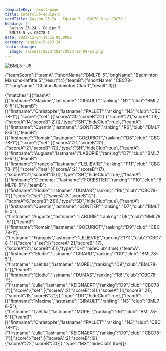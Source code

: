 ```yaml
---
templateKey: result-page
title: interclub-equipe-5
cardTitle: Saison 23-24 - Équipe 5 - BML78-5 vs CBC78-1 
heading: |-
  Saison 23-24 - Équipe 5
  BML78-5 vs CBC78-1
date: 2023-12-04T19:15:00.000Z
category: equipe-5-s23-24
featuredimage:
  image: /assets/2023-2024/2023-12-04-E5.png
---
```

![](/assets/2023-2024/2023-12-04-E5.png "BML5 - J5")

<teamscoreboard>{"teamScore":{"teamA":{"shortName":"BML78-5","longName":"Badminton Maisons-laffitte 5","result":4},"teamB":{"shortName":"CBC78-1","longName":"Chatou Badminton Club 1","result":3}}}</teamscoreboard>

<scoreboard>{"matches":[{"teamA":[{"firstname":"Maxime","lastname":"GIRAULT","ranking":"N2","club":"BML78-5"}],"teamB":[{"firstname":"Christophe","lastname":"PALLET","ranking":"N3","club":"CBC78-1"}],"score":{"set":[{"scoreA":10,"scoreB":21},{"scoreA":21,"scoreB":19},{"scoreA":14,"scoreB":21}]},"type":"SH","hideClub":true},{"teamA":[{"firstname":"Quentin","lastname":"GONTIER","ranking":"R6","club":"BML78-5"}],"teamB":[{"firstname":"Romain","lastname":"GOEURIOT","ranking":"D8","club":"CBC78-1"}],"score":{"set":[{"scoreA":21,"scoreB":11},{"scoreA":21,"scoreB":7}]},"type":"SH","hideClub":true},{"teamA":[{"firstname":"Auguste","lastname":"LABORIE","ranking":"D7","club":"BML78-5"}],"teamB":[{"firstname":"François","lastname":"LELIEVRE","ranking":"P11","club":"CBC78-1"}],"score":{"set":[{"scoreA":21,"scoreB":17},{"scoreA":21,"scoreB":18}]},"type":"SH","hideClub":true},{"teamA":[{"firstname":"Clémence","lastname":"FORESTIER","ranking":"P10","club":"BML78-5"}],"teamB":[{"firstname":"Elodie","lastname":"DUMAS","ranking":"R6","club":"CBC78-1"}],"score":{"set":[{"scoreA":3,"scoreB":21},{"scoreA":6,"scoreB":21}]},"type":"SD","hideClub":true},{"teamA":[{"firstname":"Quentin","lastname":"GONTIER","ranking":"D7","club":"BML78-5"},{"firstname":"Auguste","lastname":"LABORIE","ranking":"D8","club":"BML78-5"}],"teamB":[{"firstname":"Romain","lastname":"GOEURIOT","ranking":"D9","club":"CBC78-1"},{"firstname":"François","lastname":"LELIEVRE","ranking":"P11","club":"CBC78-1"}],"score":{"set":[{"scoreA":21,"scoreB":17},{"scoreA":21,"scoreB":8}]},"type":"DH","hideClub":true},{"teamA":[{"firstname":"Elodie","lastname":"GIRARD","ranking":"D9","club":"BML78-5"},{"firstname":"Laëtitia","lastname":"MOREL","ranking":"D9","club":"BML78-5"}],"teamB":[{"firstname":"Elodie","lastname":"DUMAS","ranking":"R6","club":"CBC78-1"},{"firstname":"Julie","lastname":"KEIGNAERT","ranking":"D9","club":"CBC78-1"}],"score":{"set":[{"scoreA":21,"scoreB":14},{"scoreA":14,"scoreB":21},{"scoreA":15,"scoreB":21}]},"type":"DD","hideClub":true},{"teamA":[{"firstname":"Maxime","lastname":"GIRAULT","ranking":"N3","club":"BML78-5"},{"firstname":"Laëtitia","lastname":"MOREL","ranking":"R6","club":"BML78-5"}],"teamB":[{"firstname":"Christophe","lastname":"PALLET","ranking":"N3","club":"CBC78-1"},{"firstname":"Julie","lastname":"KEIGNAERT","ranking":"D9","club":"CBC78-1"}],"score":{"set":[{"scoreA":21,"scoreB":19},{"scoreA":22,"scoreB":20}]},"type":"MX","hideClub":true}]}</scoreboard>